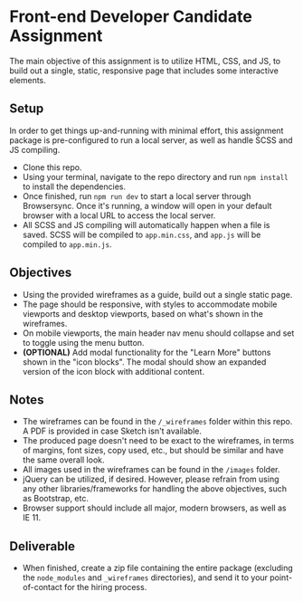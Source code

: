 # Front-end Developer Candidate Assignment

The main objective of this assignment is to utilize HTML, CSS, and JS, to build out a single, static, responsive page that includes some interactive elements.

## Setup

In order to get things up-and-running with minimal effort, this assignment package is pre-configured to run a local server, as well as handle SCSS and JS compiling.

- Clone this repo.
- Using your terminal, navigate to the repo directory and run `npm install` to install the dependencies.
- Once finished, run `npm run dev` to start a local server through Browsersync. Once it's running, a window will open in your default browser with a local URL to access the local server.
- All SCSS and JS compiling will automatically happen when a file is saved. SCSS will be compiled to `app.min.css`, and `app.js` will be compiled to `app.min.js`.

## Objectives
- Using the provided wireframes as a guide, build out a single static page.
- The page should be responsive, with styles to accommodate mobile viewports and desktop viewports, based on what's shown in the wireframes.
- On mobile viewports, the main header nav menu should collapse and set to toggle using the menu button.
- **(OPTIONAL)** Add modal functionality for the "Learn More" buttons shown in the "icon blocks". The modal should show an expanded version of the icon block with additional content.

## Notes
- The wireframes can be found in the `/_wireframes` folder within this repo. A PDF is provided in case Sketch isn't available.
- The produced page doesn't need to be exact to the wireframes, in terms of margins, font sizes, copy used, etc., but should be similar and have the same overall look.
- All images used in the wireframes can be found in the `/images` folder.
- jQuery can be utilized, if desired. However, please refrain from using any other libraries/frameworks for handling the above objectives, such as Bootstrap, etc.
- Browser support should include all major, modern browsers, as well as IE 11.

## Deliverable
- When finished, create a zip file containing the entire package (excluding the `node_modules` and `_wireframes` directories), and send it to your point-of-contact for the hiring process.
